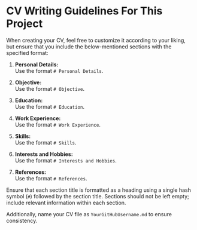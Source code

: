 # CV Writing Guidelines For This Project

When creating your CV, feel free to customize it according to your liking, but ensure that you include the below-mentioned sections with the specified format:

1. **Personal Details:**  
   Use the format `# Personal Details`.

2. **Objective:**  
   Use the format `# Objective`.

3. **Education:**  
   Use the format `# Education`.

4. **Work Experience:**  
   Use the format `# Work Experience`.

5. **Skills:**  
   Use the format `# Skills`.

6. **Interests and Hobbies:**  
   Use the format `# Interests and Hobbies`.

7. **References:**  
   Use the format `# References`.

Ensure that each section title is formatted as a heading using a single hash symbol (`#`) followed by the section title. Sections should not be left empty; include relevant information within each section.

Additionally, name your CV file as `YourGitHubUsername.md` to ensure consistency.

